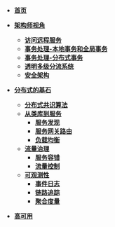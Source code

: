 <!-- docs/_sidebar.md -->
* [**首页**](/)
* [**架构师视角**]()
  * [**访问远程服务**](./architect-perspective/rpc.md)
  * [**事务处理-本地事务和全局事务**](./architect-perspective/transaction.md)
  * [**事务处理-分布式事务**](./architect-perspective/distributed_transaction.md)
  * [**透明多级分流系统**](./architect-perspective/diversion-system.md)
  * [**安全架构**](./architect-perspective/system-security.md)
    
* [**分布式的基石**]()
  * [**分布式共识算法**](./distribution/consensus.md)
  * [**从类库到服务**](./distribution/connect.md)
    * [**服务发现**](./distribution/service-discovery.md)
    * [**服务网关路由**](./distribution/service-routing.md)
    * [**负载均衡**](./distribution/load-balancing.md)
  * [**流量治理**](./distribution/traffic-management.md)
    * [**服务容错**](./distribution/failure.md)
    * [**流量控制**](./distribution/traffic-control.md)
  * [**可观测性**](./distribution/observability.md)
    * [**事件日志**](./distribution/logging.md)    
    * [**链路追踪**](./distribution/tracing.md)
    * [**聚合度量**](./distribution/metrics.md)


* [**高可用**](/)